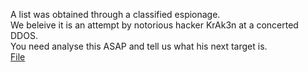 A list was obtained through a classified espionage. 
<br>We beleive it is an attempt by notorious hacker KrAk3n at a concerted DDOS. 
<br>You need analyse this ASAP and tell us what his next target is.
<br>
<a href='./h24fk/ab1b9f9e7a76810398605d7dc491497078a34e41'>File</a>
